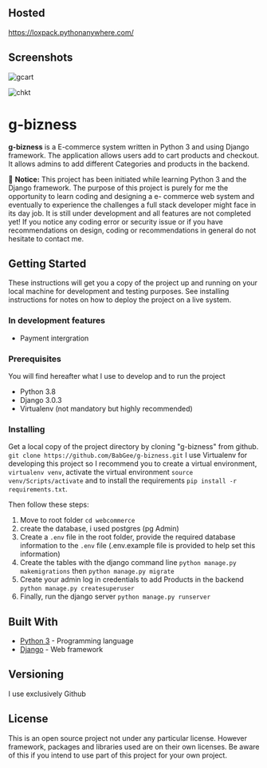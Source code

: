 ## Hosted 

https://loxpack.pythonanywhere.com/

## Screenshots

![gcart](https://user-images.githubusercontent.com/39271713/75942524-a3dbe980-5ea3-11ea-8f4b-a154fb18f43d.png)

![chkt](https://user-images.githubusercontent.com/39271713/75101250-6b5a2700-55ea-11ea-9bac-9c7dcfcc7dd4.png)


# g-bizness

**g-bizness** is a E-commerce system written in Python 3 and using Django framework.
The application allows users add to cart products and checkout. It allows admins to add different Categories and products in the backend. 


:loudspeaker:
**Notice:** This project has been initiated while learning Python 3 and the Django framework. The purpose of this project is purely for me the opportunity to learn coding and designing a e- commerce web system and eventually to experience the challenges a full stack developer might face in its day job. It is still under development and all features are not completed yet! If you notice any coding error or security issue or if you have recommendations on design, coding or recommendations in general do not hesitate to contact me. 

## Getting Started

These instructions will get you a copy of the project up and running on your local machine for development and testing purposes. See installing instructions for notes on how to deploy the project on a live system.


### In development features

* Payment intergration

### Prerequisites
You will find hereafter what I use to develop and to run the project
* Python 3.8
* Django 3.0.3
* Virtualenv (not mandatory but highly recommended)

### Installing
Get a local copy of the project directory by cloning "g-bizness" from github. `git clone https://github.com/BabGee/g-bizness.git`
I use Virtualenv for developing this project so I recommend you to create a virtual environment, `virtualenv venv`, activate the virtual environment `source venv/Scripts/activate`  and to install the requirements `pip install -r requirements.txt`.

Then follow these steps:
1. Move to root folder `cd webcommerce`
2. create the database, i used postgres (pg Admin)
3. Create a `.env` file in the root folder, provide the required database information  to the `.env` file (.env.example file is provided to help set this information)
4. Create the tables with the django command line `python manage.py makemigrations` then `python manage.py migrate`
5. Create your admin log in credentials to add Products in the backend `python manage.py createsuperuser`
6. Finally, run the django server `python manage.py runserver `


## Built With

* [Python 3](https://www.python.org/downloads/) - Programming language
* [Django](https://www.djangoproject.com/) - Web framework 


## Versioning
I use exclusively Github

## License

This is an open source project not under any particular license.
However framework, packages and libraries used are on their own licenses. Be aware of this if you intend to use part of this project for your own project.





